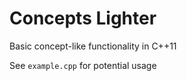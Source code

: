 # Concepts Lighter

Basic concept-like functionality in C++11


See `example.cpp` for potential usage

